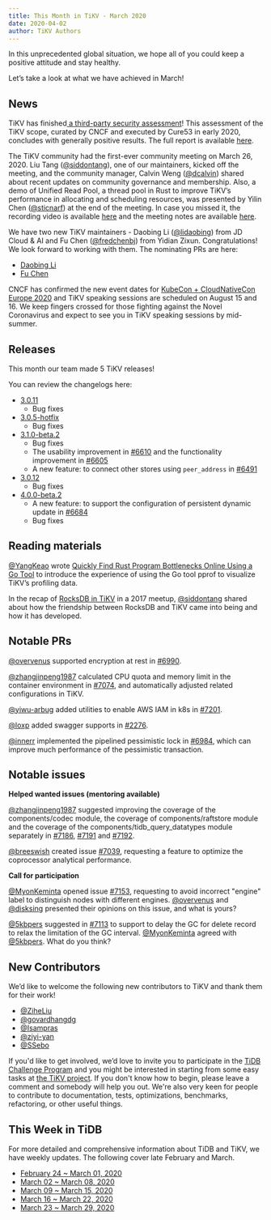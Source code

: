 ```yaml
---
title: This Month in TiKV - March 2020
date: 2020-04-02
author: TiKV Authors
---
```


In this unprecedented global situation, we hope all of you could keep a positive attitude and stay healthy.  

Let’s take a look at what we have achieved in March!

## News

TiKV has finished[ a third-party security assessment](https://tikv.org/blog/tikv-pass-security-audit/)! This assessment of the TiKV scope, curated by CNCF and executed by Cure53 in early 2020, concludes with generally positive results. The full report is available [here](https://tikv.org/blog/TiKV-Security-Audit.pdf).

The TiKV community had the first-ever community meeting on March 26, 2020. Liu Tang ([@siddontang](https://github.com/siddontang)), one of our maintainers, kicked off the meeting, and the community manager, Calvin Weng ([@dcalvin](https://github.com/dcalvin)) shared about recent updates on community governance and membership. Also, a demo of Unified Read Pool, a thread pool in Rust to improve TiKV’s performance in allocating and scheduling resources, was presented by Yilin Chen ([@sticnarf](https://github.com/sticnarf)) at the end of the meeting. In case you missed it, the recording video is available [here](https://www.youtube.com/watch?v=hkDvakA-efA&feature=youtu.be) and the meeting notes are available [here](https://docs.google.com/document/d/1CWUAkBrcm9KPclAu8fWHZzByZ0yhsQdRggnEdqtRMQ8/edit#heading=h.ut5w82fnx9bc).

We have two new TiKV maintainers - Daobing Li ([@lidaobing](https://github.com/lidaobing)) from JD Cloud & AI and Fu Chen ([@fredchenbj](https://github.com/fredchenbj)) from Yidian Zixun. Congratulations! We look forward to working with them. The nominating PRs are here:

*   [Daobing Li](https://github.com/tikv/tikv/pull/7237)
*   [Fu Chen](https://github.com/tikv/tikv/pull/7259)

CNCF has confirmed the new event dates for [KubeCon + CloudNativeCon Europe 2020](https://events.linuxfoundation.org/kubecon-cloudnativecon-europe/) and TiKV speaking sessions are scheduled on August 15 and 16. We keep fingers crossed for those fighting against the Novel Coronavirus and expect to see you in TiKV speaking sessions by mid-summer. 

## Releases

This month our team made 5 TiKV releases!

You can review the changelogs here:

*   [3.0.11](https://github.com/tikv/tikv/releases/tag/v3.0.11)
    *   Bug fixes
*   [3.0.5-hotfix](https://github.com/tikv/tikv/releases/tag/v3.0.5-hotfix)
    *   Bug fixes
*   [3.1.0-beta.2](https://github.com/tikv/tikv/releases/tag/v3.1.0-beta.2)
    *   Bug fixes
    *   The usability improvement in [#6610](https://github.com/tikv/tikv/pull/6610) and the functionality improvement in [#6605](https://github.com/tikv/tikv/pull/6605)
    *   A new feature: to connect other stores using `peer_address` in [#6491](https://github.com/tikv/tikv/pull/6491)
*   [3.0.12](https://github.com/tikv/tikv/releases/tag/v3.0.12)
    *   Bug fixes
*   [4.0.0-beta.2](https://github.com/tikv/tikv/releases/tag/v4.0.0-beta.2)
    *   A new feature: to support the configuration of persistent dynamic update in [#6684](https://github.com/tikv/tikv/pull/6684)
    *   Bug fixes

## Reading materials

[@YangKeao](https://github.com/YangKeao) wrote [Quickly Find Rust Program Bottlenecks Online Using a Go Tool](https://pingcap.com/blog/quickly-find-rust-program-bottlenecks-online-using-a-go-tool/) to introduce the experience of using the Go tool pprof to visualize TiKV’s profiling data.

In the recap of [RocksDB in TiKV](https://tikv.org/blog/rocksdb-in-tikv/) in a 2017 meetup, [@siddontang](https://github.com/siddontang) shared about how the friendship between RocksDB and TiKV came into being and how it has developed. 

## Notable PRs

[@overvenus](https://github.com/overvenus) supported encryption at rest in [#6990](https://github.com/tikv/tikv/pull/6990).

[@zhangjinpeng1987](https://github.com/zhangjinpeng1987) calculated CPU quota and memory limit in the container environment in [#7074](https://github.com/tikv/tikv/pull/7074), and automatically adjusted related configurations in TiKV.

[@yiwu-arbug](https://github.com/yiwu-arbug) added utilities to enable AWS IAM in k8s in [#7201](https://github.com/tikv/tikv/pull/7201).

[@loxp](https://github.com/loxp) added swagger supports in [#2276](https://github.com/pingcap/pd/pull/2276).

[@innerr](https://github.com/innerr) implemented the pipelined pessimistic lock in [#6984](https://github.com/tikv/tikv/pull/6984), which can improve much performance of the pessimistic transaction.

## Notable issues

**Helped wanted issues (mentoring available)**

[@zhangjinpeng1987](https://github.com/zhangjinpeng1987) suggested improving the coverage of the components/codec module, the coverage of components/raftstore module and the coverage of the components/tidb_query_datatypes module separately in [#7186](https://github.com/tikv/tikv/issues/7186), [#7191](https://github.com/tikv/tikv/issues/7191) and [#7192](https://github.com/tikv/tikv/issues/7192).

[@breeswish](https://github.com/breeswish) created issue [#7039](https://github.com/tikv/tikv/issues/7039), requesting a feature to optimize the coprocessor analytical performance.

**Call for participation**

[@MyonKeminta](https://github.com/MyonKeminta) opened issue [#7153](https://github.com/tikv/tikv/issues/7153), requesting to avoid incorrect "engine" label to distinguish nodes with different engines. [@overvenus](https://github.com/overvenus) and [@disksing](https://github.com/disksing) presented their opinions on this issue, and what is yours?

[@5kbpers](https://github.com/5kbpers) suggested in [#7113](https://github.com/tikv/tikv/issues/7113) to support to delay the GC for delete record to relax the limitation of the GC interval. [@MyonKeminta](https://github.com/MyonKeminta) agreed with [@5kbpers](https://github.com/5kbpers). What do you think?

## New Contributors

We’d like to welcome the following new contributors to TiKV and thank them for their work!

*   [@ZiheLiu](https://github.com/ZiheLiu)
*   [@govardhangdg](https://github.com/govardhangdg)
*   [@Isampras](https://github.com/lsampras)
*   [@ziyi-yan](https://github.com/ziyi-yan)
*   [@SSebo](https://github.com/SSebo)

If you'd like to get involved, we’d love to invite you to participate in the [TiDB Challenge Program](https://pingcap.com/blog/tidb-usability-challenge-dare-to-dream-bigger/) and you might be interested in starting from some easy tasks at [the TiKV project](https://github.com/tikv/tikv/projects/20). If you don't know how to begin, please leave a comment and somebody will help you out. We're also very keen for people to contribute to documentation, tests, optimizations, benchmarks, refactoring, or other useful things.

## This Week in TiDB

For more detailed and comprehensive information about TiDB and TiKV, we have weekly updates. The following cover late February and March.

*   [February 24 ~ March 01, 2020](https://pingcap.com/weekly/2020-03-02-tidb-weekly/)
*   [March 02 ~ March 08, 2020](https://pingcap.com/weekly/2020-03-09-tidb-weekly/)
*   [March 09 ~ March 15, 2020](https://pingcap.com/weekly/2020-03-16-tidb-weekly/)
*   [March 16 ~ March 22, 2020](https://pingcap.com/weekly/2020-03-23-tidb-weekly/)
*   [March 23 ~ March 29, 2020](https://pingcap.com/weekly/2020-03-30-tidb-weekly/)